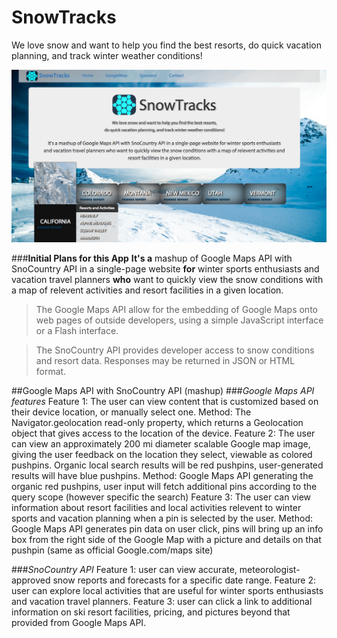 # SnowTracks
We love snow and want to help you find the best resorts, do quick vacation planning, and track winter weather conditions!

<img src="images/snowtracks-homepage-demo.png">

###**Initial Plans for this App** 
**It's a** mashup of Google Maps API with SnoCountry API in a single-page website **for** winter sports enthusiasts and vacation travel planners 
**who** want to quickly view the snow conditions with a map of relevent activities and resort facilities in a given location.

>The Google Maps API allow for the embedding of Google Maps onto web pages of outside developers, using a simple JavaScript interface or a Flash interface.

>The SnoCountry API provides developer access to snow conditions and resort data. Responses may be returned in JSON or HTML format.

##Google Maps API with SnoCountry API (mashup)
###*Google Maps API features*
    Feature 1: The user can view content that is customized based on their device location, or manually 
                select one.
          Method: The Navigator.geolocation read-only property, which returns a Geolocation object that 
                gives access to the location of the device.
    Feature 2: The user can view an approximately 200 mi diameter scalable Google map image, giving the 
                user feedback on the location they select, viewable as colored pushpins. Organic local
                search results will be red pushpins, user-generated results will have blue pushpins.
          Method: Google Maps API generating the organic red pushpins, user input will fetch additional 
                pins according to the query scope (however specific the search)
    Feature 3: The user can view information about resort facilities and local activities relevent to 
                winter sports and vacation planning when a pin is selected by the user. 
          Method: Google Maps API generates pin data on user click, pins will bring up an info box from 
                the right side of the Google Map with a picture and details on that pushpin (same as 
                official Google.com/maps site)

###*SnoCountry API*
    Feature 1: user can view accurate, meteorologist-approved snow reports and forecasts for a specific
                date range.
    Feature 2: user can explore local activities that are useful for winter sports enthusiasts and 
                vacation travel planners.
    Feature 3: user can click a link to additional information on ski resort facilities, pricing, and 
                pictures beyond that provided from Google Maps API.